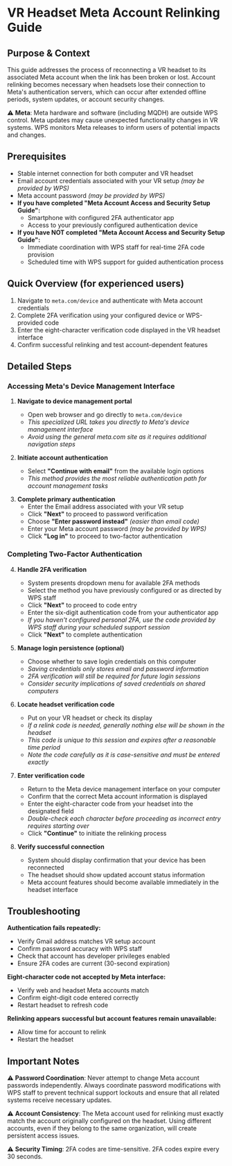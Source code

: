 # VR Headset Meta Account Relinking Guide

## Purpose & Context
This guide addresses the process of reconnecting a VR headset to its associated Meta account when the link has been broken or lost. Account relinking becomes necessary when headsets lose their connection to Meta's authentication servers, which can occur after extended offline periods, system updates, or account security changes.

⚠️ **Meta**: Meta hardware and software (including MQDH) are outside WPS control. Meta updates may cause unexpected functionality changes in VR systems. WPS monitors Meta releases to inform users of potential impacts and changes.

## Prerequisites
- Stable internet connection for both computer and VR headset
- Email account credentials associated with your VR setup *(may be provided by WPS)*
- Meta account password *(may be provided by WPS)*
- **If you have completed "Meta Account Access and Security Setup Guide":**
  - Smartphone with configured 2FA authenticator app
  - Access to your previously configured authentication device
- **If you have NOT completed "Meta Account Access and Security Setup Guide":**
  - Immediate coordination with WPS staff for real-time 2FA code provision
  - Scheduled time with WPS support for guided authentication process

## Quick Overview (for experienced users)
1. Navigate to `meta.com/device` and authenticate with Meta account credentials
2. Complete 2FA verification using your configured device or WPS-provided code
3. Enter the eight-character verification code displayed in the VR headset interface
4. Confirm successful relinking and test account-dependent features

## Detailed Steps

### Accessing Meta's Device Management Interface

1. **Navigate to device management portal**
   - Open web browser and go directly to `meta.com/device`
   - *This specialized URL takes you directly to Meta's device management interface*
   - *Avoid using the general meta.com site as it requires additional navigation steps*

2. **Initiate account authentication**
   - Select **"Continue with email"** from the available login options
   - *This method provides the most reliable authentication path for account management tasks*
<div style="page-break-after: always;"></div>

3. **Complete primary authentication**
   - Enter the Email address associated with your VR setup
   - Click **"Next"** to proceed to password verification
   - Choose **"Enter password instead"** *(easier than email code)*
   - Enter your Meta account password *(may be provided by WPS)*
   - Click **"Log in"** to proceed to two-factor authentication

### Completing Two-Factor Authentication

4. **Handle 2FA verification**
   - System presents dropdown menu for available 2FA methods
   - Select the method you have previously configured or as directed by WPS staff
   - Click **"Next"** to proceed to code entry
   - Enter the six-digit authentication code from your authenticator app
   - *If you haven't configured personal 2FA, use the code provided by WPS staff during your scheduled support session*
   - Click **"Next"** to complete authentication

5. **Manage login persistence (optional)**
   - Choose whether to save login credentials on this computer
   - *Saving credentials only stores email and password information*
   - *2FA verification will still be required for future login sessions*
   - *Consider security implications of saved credentials on shared computers*

6. **Locate headset verification code**
   - Put on your VR headset or check its display
   - *If a relink code is needed, generally nothing else will be shown in the headset*
   - *This code is unique to this session and expires after a reasonable time period*
   - *Note the code carefully as it is case-sensitive and must be entered exactly*

7. **Enter verification code**
   - Return to the Meta device management interface on your computer
   - Confirm that the correct Meta account information is displayed
   - Enter the eight-character code from your headset into the designated field
   - *Double-check each character before proceeding as incorrect entry requires starting over*
   - Click **"Continue"** to initiate the relinking process

8. **Verify successful connection**
   - System should display confirmation that your device has been reconnected
   - The headset should show updated account status information
   - Meta account features should become available immediately in the headset interface
<div style="page-break-after: always;"></div>

## Troubleshooting

**Authentication fails repeatedly:**
- Verify Gmail address matches VR setup account
- Confirm password accuracy with WPS staff
- Check that account has developer privileges enabled
- Ensure 2FA codes are current (30-second expiration)

**Eight-character code not accepted by Meta interface:**
- Verify web and headset Meta accounts match
- Confirm eight-digit code entered correctly
- Restart headset to refresh code

**Relinking appears successful but account features remain unavailable:**
- Allow time for account to relink
- Restart the headset

## Important Notes

⚠️ **Password Coordination**: Never attempt to change Meta account passwords independently. Always coordinate password modifications with WPS staff to prevent technical support lockouts and ensure that all related systems receive necessary updates.

⚠️ **Account Consistency**: The Meta account used for relinking must exactly match the account originally configured on the headset. Using different accounts, even if they belong to the same organization, will create persistent access issues.

⚠️ **Security Timing**: 2FA codes are time-sensitive. 2FA codes expire every 30 seconds.

